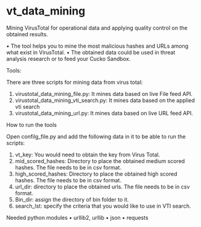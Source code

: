 # vt_data_mining
Mining VirusTotal for operational data and applying quality control on the obtained results.

•	The tool helps you to mine the most malicious hashes and URLs among what exist in VirusTotal.
•	The obtained data could be used in threat analysis research or to feed your Cucko Sandbox.

Tools:

There are three scripts for mining data from virus total:
1.	virustotal_data_mining_file.py: It mines data based on live File feed API.
2.	virustotal_data_mining_vti_search.py: It mines data based on the applied vti search
3.	virustotal_data_mining_url.py: It mines data based on live URL feed API.

How to run the tools

Open confilg_file.py and add the following data in it to be able to run the scripts:

1.	vt_key: You would need to obtain the key from Virus Total.
2.	mid_scored_hashes: Directory to place the obtained medium scored hashes. The file needs to be in csv format.
3.	high_scored_hashes: Directory to place the obtained high scored hashes. The file needs to be in csv format.
4.	url_dir: directory to place the obtained urls. The file needs to be in csv format.
5.	Bin_dir: assign the directory of bin folder to it.
6.	search_lst: specify the criteria that you would like to use in VTI search.

Needed python modules
•	urllib2, urllib
•	json
•	requests
